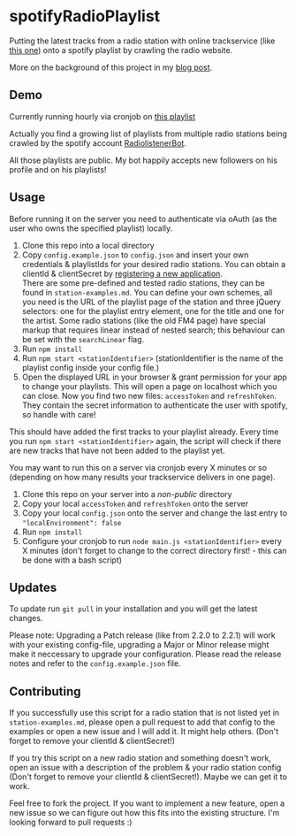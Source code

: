 # spotifyRadioPlaylist

Putting the latest tracks from a radio station with online trackservice (like [this one](http://www.novaplanet.com/radionova/cetaitquoicetitre/)) onto a spotify playlist by crawling the radio website.

More on the background of this project in my [blog post](http://blog.chrisrohrer.de/radio-to-spotify-playlist/).

## Demo

Currently running hourly via cronjob on [this playlist](https://play.spotify.com/user/radiolistenerbot/playlist/2G76EIk09AuL58sHI9my9V)

Actually you find a growing list of playlists from multiple radio stations being crawled by the spotify account [RadiolistenerBot](https://open.spotify.com/user/radiolistenerbot).

All those playlists are public. My bot happily accepts new followers on his profile and on his playlists!

## Usage

Before running it on the server you need to authenticate via oAuth (as the user who owns the specified playlist) locally.

1. Clone this repo into a local directory
2. Copy `config.example.json` to `config.json` and insert your own credentials & playlistIds for your desired radio stations.
You can obtain a clientId & clientSecret by [registering a new application](https://developer.spotify.com/my-applications/#!/applications).  
There are some pre-defined and tested radio stations, they can be found in `station-examples.md`. You can define your own schemes, all you need is the URL of the playlist page of the station and three jQuery selectors: one for the playlist entry element, one for the title and one for the artist. Some radio stations (like the old FM4 page) have special markup that requires linear instead of nested search; this behaviour can be set with the `searchLinear` flag.
3. Run `npm install`
4. Run `npm start <stationIdentifier>` (stationIdentifier is the name of the playlist config inside your config file.) 
5. Open the displayed URL in your browser & grant permission for your app to change your playlists. This will open a page on localhost which you can close. Now you find two new files: `accessToken` and `refreshToken`. They contain the secret information to authenticate the user with spotify, so handle with care!

This should have added the first tracks to your playlist already. Every time you run `npm start <stationIdentifier>` again, the script will check if there are new tracks that have not been added to the playlist yet.

You may want to run this on a server via cronjob every X minutes or so (depending on how many results your trackservice delivers in one page).

1. Clone this repo on your server into a _non-public_ directory
2. Copy your local `accessToken` and `refreshToken` onto the server
3. Copy your local `config.json` onto the server and change the last entry to `"localEnvironment": false`
4. Run `npm install`
5. Configure your cronjob to run `node main.js <stationIdentifier>` every X minutes (don't forget to change to the correct directory first! - this can be done with a bash script)

## Updates

To update run `git pull` in your installation and you will get the latest changes. 

Please note: Upgrading a Patch release (like from 2.2.0 to 2.2.1) will work with your existing config-file, upgrading a Major or Minor release might make it neccessary to upgrade your configuration. Please read the release notes and refer to the `config.example.json` file.

## Contributing

If you successfully use this script for a radio station that is not listed yet in `station-examples.md`, please open a pull request to add that config to the examples or open a new issue and I will add it. It might help others. (Don't forget to remove your clientId & clientSecret!)

If you try this script on a new radio station and something doesn't work, open an issue with a description of the problem & your radio station config (Don't forget to remove your clientId & clientSecret!). Maybe we can get it to work.

Feel free to fork the project. If you want to implement a new feature, open a new issue so we can figure out how this fits into the existing structure. I'm looking forward to pull requests :)
